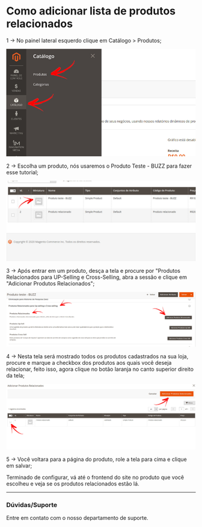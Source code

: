 # Como adicionar lista de produtos relacionados 

1 -> No painel lateral esquerdo clique em Catálogo > Produtos;

![produto relacionado](https://github.com/Oficina-do-Dev/Tutoriais/blob/main/Magento_2/011%20-%20Produtos%20relacionados/images/imagem1.jpg)

2 -> Escolha um produto, nós usaremos o Produto Teste - BUZZ para fazer esse tutorial;

![produto relacionado](https://github.com/Oficina-do-Dev/Tutoriais/blob/main/Magento_2/011%20-%20Produtos%20relacionados/images/imagem2.jpg)

3 -> Após entrar em um produto, desça a tela e procure por "Produtos Relacionados para UP-Selling e Cross-Selling, abra a sessão e clique em "Adicionar Produtos Relacionados";

![produto relacionado](https://github.com/Oficina-do-Dev/Tutoriais/blob/main/Magento_2/011%20-%20Produtos%20relacionados/images/imagem3.jpg)

4 -> Nesta tela será mostrado todos os produtos cadastrados na sua loja, procure e marque a checkbox dos produtos aos quais você deseja relacionar, feito isso, agora clique no botão laranja no canto superior direito da tela;

![produto relacionado](https://github.com/Oficina-do-Dev/Tutoriais/blob/main/Magento_2/011%20-%20Produtos%20relacionados/images/imagem4.jpg)

5 -> Você voltara para a página do produto, role a tela para cima e clique em salvar;

Terminado de configurar, vá até o frontend do site no produto que você escolheu e veja se os produtos relacionados estão lá.

<hr>

### Dúvidas/Suporte
Entre em contato com o nosso departamento de suporte.